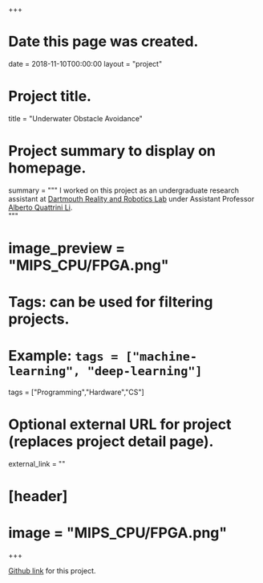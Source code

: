 +++
# Date this page was created.
date = 2018-11-10T00:00:00
layout = "project"

# Project title.
title = "Underwater Obstacle Avoidance"

# Project summary to display on homepage.
summary = """
 I worked on this project as an undergraduate research assistant at
 [Dartmouth Reality and Robotics Lab](https://rlab.cs.dartmouth.edu/home/#people)
 under Assistant Professor [Alberto Quattrini Li](https://sites.google.com/view/albertoq). <br>
 """
 
# image_preview = "MIPS_CPU/FPGA.png"

# Tags: can be used for filtering projects.
# Example: `tags = ["machine-learning", "deep-learning"]`
tags = ["Programming","Hardware","CS"]

# Optional external URL for project (replaces project detail page).
external_link = ""

# [header]
# image = "MIPS_CPU/FPGA.png"

+++

[Github link](https://github.com/pengzhi1998/Underwater-obstacle-avoidance) for this project.
